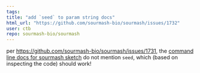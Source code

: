 ```yaml
---
tags: 
title: "add `seed` to param string docs"
html_url: "https://github.com/sourmash-bio/sourmash/issues/1732"
user: ctb
repo: sourmash-bio/sourmash
---
```


per https://github.com/sourmash-bio/sourmash/issues/1731, the [command line docs for sourmash sketch](https://sourmash.readthedocs.io/en/docs_4.0/sourmash-sketch.html) do not mention `seed`, which (based on inspecting the code) should work!